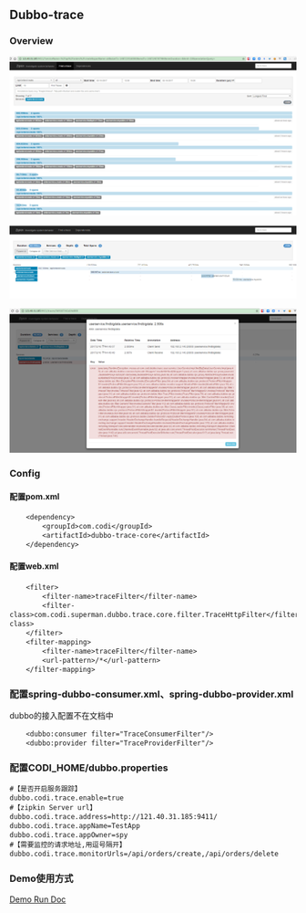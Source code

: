 ## Dubbo-trace

### Overview

![trace1.png](doc/img/trace1.png)

![trace2.png](doc/img/trace2.png)

![trace3.png](doc/img/trace3.png)

### Config

#### 配置pom.xml

````
    <dependency>
        <groupId>com.codi</groupId>
        <artifactId>dubbo-trace-core</artifactId>
    </dependency>
````

#### 配置web.xml
````
    <filter>
        <filter-name>traceFilter</filter-name>
        <filter-class>com.codi.superman.dubbo.trace.core.filter.TraceHttpFilter</filter-class>
    </filter>
    <filter-mapping>
        <filter-name>traceFilter</filter-name>
        <url-pattern>/*</url-pattern>
    </filter-mapping>
````

### 配置spring-dubbo-consumer.xml、spring-dubbo-provider.xml
dubbo的接入配置不在文档中
````
    <dubbo:consumer filter="TraceConsumerFilter"/>
    <dubbo:provider filter="TraceProviderFilter"/>
````

### 配置CODI_HOME/dubbo.properties
````
#【是否开启服务跟踪】
dubbo.codi.trace.enable=true
#【zipkin Server url】
dubbo.codi.trace.address=http://121.40.31.185:9411/
dubbo.codi.trace.appName=TestApp
dubbo.codi.trace.appOwner=spy
#【需要监控的请求地址,用逗号隔开】
dubbo.codi.trace.monitorUrls=/api/orders/create,/api/orders/delete
````



### Demo使用方式

[Demo Run Doc](dubbo-trace-demo/readme.md)

